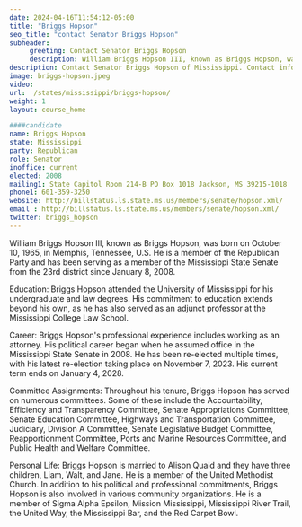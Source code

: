```yaml
---
date: 2024-04-16T11:54:12-05:00
title: "Briggs Hopson"
seo_title: "contact Senator Briggs Hopson"
subheader:
     greeting: Contact Senator Briggs Hopson
     description: William Briggs Hopson III, known as Briggs Hopson, was born on October 10, 1965, in Memphis, Tennessee, U.S. He is a member of the Republican Party and has been serving as a member of the Mississippi State Senate from the 23rd district since January 8, 2008.
description: Contact Senator Briggs Hopson of Mississippi. Contact information for Briggs Hopson includes email address, phone number, and mailing address.
image: briggs-hopson.jpeg
video:
url:  /states/mississippi/briggs-hopson/
weight: 1
layout: course_home

####candidate
name: Briggs Hopson
state: Mississippi
party: Republican
role: Senator
inoffice: current
elected: 2008
mailing1: State Capitol Room 214-B PO Box 1018 Jackson, MS 39215-1018
phone1: 601-359-3250
website: http://billstatus.ls.state.ms.us/members/senate/hopson.xml/
email : http://billstatus.ls.state.ms.us/members/senate/hopson.xml/
twitter: briggs_hopson
---
```


William Briggs Hopson III, known as Briggs Hopson, was born on October 10, 1965, in Memphis, Tennessee, U.S. He is a member of the Republican Party and has been serving as a member of the Mississippi State Senate from the 23rd district since January 8, 2008.

Education:
Briggs Hopson attended the University of Mississippi for his undergraduate and law degrees. His commitment to education extends beyond his own, as he has also served as an adjunct professor at the Mississippi College Law School.

Career:
Briggs Hopson's professional experience includes working as an attorney. His political career began when he assumed office in the Mississippi State Senate in 2008. He has been re-elected multiple times, with his latest re-election taking place on November 7, 2023. His current term ends on January 4, 2028.

Committee Assignments:
Throughout his tenure, Briggs Hopson has served on numerous committees. Some of these include the Accountability, Efficiency and Transparency Committee, Senate Appropriations Committee, Senate Education Committee, Highways and Transportation Committee, Judiciary, Division A Committee, Senate Legislative Budget Committee, Reapportionment Committee, Ports and Marine Resources Committee, and Public Health and Welfare Committee.

Personal Life:
Briggs Hopson is married to Alison Quaid and they have three children, Liam, Walt, and Jane. He is a member of the United Methodist Church. In addition to his political and professional commitments, Briggs Hopson is also involved in various community organizations. He is a member of Sigma Alpha Epsilon, Mission Mississippi, Mississippi River Trail, the United Way, the Mississippi Bar, and the Red Carpet Bowl.
